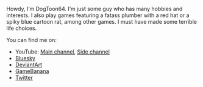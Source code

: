 Howdy, I’m DogToon64. I’m just some guy who has many hobbies and interests. I also play games featuring a fatass plumber with a red hat or a spiky blue cartoon rat, among other games. I must have made some terrible life choices.

You can find me on:
* YouTube: <a href = "https://www.youtube.com/@DogToon64" target = "_blank">Main channel</a>, <a href = "https://www.youtube.com/@DogToon64sSideChannel" target = "_blank">Side channel</a>
* <a href = "https://bsky.app/profile/dogtoon64.bsky.social" target = "_blank">Bluesky</a>
* <a href = "https://www.deviantart.com/dogtoon64" target = "_blank">DeviantArt</a>
* <a href = "https://gamebanana.com/members/2982269" target = "_blank">GameBanana</a>
* <a href = "https://www.deviantart.com/dogtoon64" target = "_blank">Twitter</a>

<!---
DogToon64/DogToon64 is a ✨ special ✨ repository because its `README.md` (this file) appears on your GitHub profile.
You can click the Preview link to take a look at your changes.
--->
